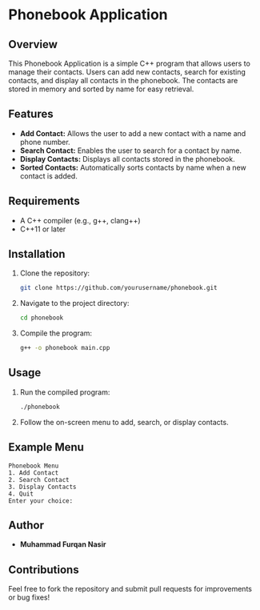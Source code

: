 # Phonebook Application

## Overview

This Phonebook Application is a simple C++ program that allows users to manage their contacts. Users can add new contacts, search for existing contacts, and display all contacts in the phonebook. The contacts are stored in memory and sorted by name for easy retrieval.

## Features

- **Add Contact:** Allows the user to add a new contact with a name and phone number.
- **Search Contact:** Enables the user to search for a contact by name.
- **Display Contacts:** Displays all contacts stored in the phonebook.
- **Sorted Contacts:** Automatically sorts contacts by name when a new contact is added.

## Requirements

- A C++ compiler (e.g., g++, clang++)
- C++11 or later

## Installation

1. Clone the repository:

   ```bash
   git clone https://github.com/yourusername/phonebook.git
   ```

2. Navigate to the project directory:

   ```bash
   cd phonebook
   ```

3. Compile the program:

   ```bash
   g++ -o phonebook main.cpp
   ```

## Usage

1. Run the compiled program:

   ```bash
   ./phonebook
   ```

2. Follow the on-screen menu to add, search, or display contacts.

## Example Menu

```
Phonebook Menu
1. Add Contact
2. Search Contact
3. Display Contacts
4. Quit
Enter your choice: 
```

## Author

- **Muhammad Furqan Nasir**

## Contributions

Feel free to fork the repository and submit pull requests for improvements or bug fixes!
